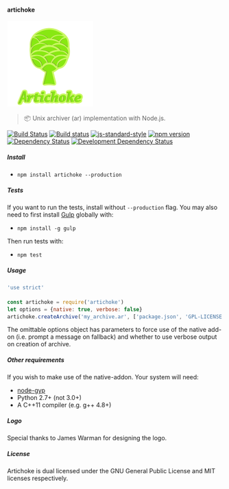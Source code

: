 #### artichoke
![artichoke](https://github.com/stpettersens/artichoke/blob/master/artichoke_logo.png)
> :package: Unix archiver (ar) implementation with Node.js.

[![Build Status](https://travis-ci.org/stpettersens/artichoke.png?branch=master)](https://travis-ci.org/stpettersens/artichoke)
[![Build status](https://ci.appveyor.com/api/projects/status/2b44ylfmbasc8n2o?svg=true)](https://ci.appveyor.com/project/stpettersens/artichoke)
[![js-standard-style](https://img.shields.io/badge/code%20style-standard-brightgreen.svg)](https://github.com/feross/standard)
[![npm version](https://badge.fury.io/js/artichoke.svg)](http://npmjs.com/package/artichoke)
[![Dependency Status](https://david-dm.org/stpettersens/artichoke.png?theme=shields.io)](https://david-dm.org/stpettersens/artichoke) [![Development Dependency Status](https://david-dm.org/stpettersens/artichoke/dev-status.png?theme=shields.io)](https://david-dm.org/stpettersens/artichoke#info=devDependencies)

##### Install

- `npm install artichoke --production`

##### Tests

If you want to run the tests, install without `--production` flag.
You may also need to first install [Gulp](https://github.com/gulpjs/gulp) globally with:

- `npm install -g gulp`

Then run tests with:

- `npm test`

##### Usage

```js
'use strict'

const artichoke = require('artichoke')
let options = {native: true, verbose: false}
artichoke.createArchive('my_archive.ar', ['package.json', 'GPL-LICENSE', 'MIT-LICENSE'], options)
```

The omittable options object has parameters to force use of the native add-on (i.e. prompt a message on fallback) and whether to use verbose output on creation of archive.

##### Other requirements

If you wish to make use of the native-addon. Your system will need:

* [node-gyp](https://github.com/nodejs/node-gyp)
* Python 2.7+ (not 3.0+)
* A C++11 compiler (e.g. g++ 4.8+)


##### Logo

Special thanks to James Warman for designing the logo.

##### License

Artichoke is dual licensed under the GNU General Public License and MIT licenses respectively.
